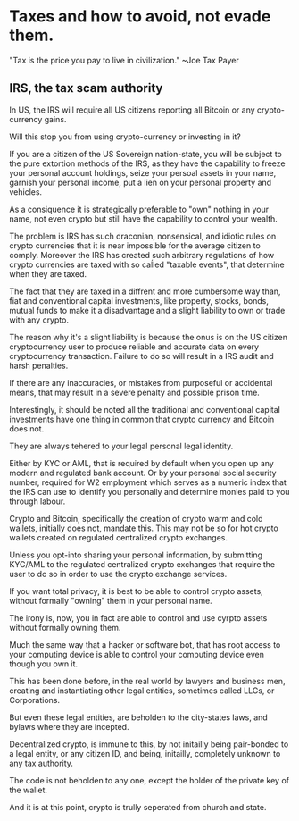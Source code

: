 # Taxes and how to avoid, not evade them.

"Tax is the price you pay to live in civilization."
~Joe Tax Payer


## IRS, the tax scam authority

In US, the IRS will require all US citizens reporting all Bitcoin or any crypto-currency gains.

Will this stop you from using crypto-currency or investing in it?

If you are a citizen of the US Sovereign nation-state, you will be subject to the pure extortion methods of the IRS, as they have the capability to freeze your personal account holdings, seize your persoal assets in your name, garnish your personal income, put a lien on your personal property and vehicles.

As a consiquence it is strategically preferable to "own" nothing in your name, not even crypto but still have the capability to control your wealth.

The problem is IRS has such draconian,  nonsensical, and idiotic rules on crypto currencies that it is near impossible for the average citizen to comply. Moreover the IRS has created such arbitrary regulations of how crypto currencies are taxed with so caĺled "taxable events", that determine when they are taxed.

The fact that they are taxed in a diffrent and more cumbersome way than, fiat and conventional capital investments, like property, stocks, bonds, mutual funds to make it a disadvantage and a slight liability to own or trade with any crypto.

The reason why it's a slight liability is because the onus is on the US citizen cryptocurrency user to produce reliable and accurate data on every cryptocurrency transaction.   Failure to do so will result in a IRS audit and harsh penalties.

If there are any inaccuracies, or mistakes from purposeful or accidental means, that may result in a severe penalty and possible prison time.

Interestingly, it should be noted all the traditional  and conventional capital investments have one thing in common that crypto currency and Bitcoin does not.

They are always tehered to your legal personal legal identity.  

Either by KYC or AML, that is required by default when you open up any modern and regulated bank account. Or by your personal social security number, required for W2 employment which serves as a numeric index that the IRS can use to identify you personally and determine monies paid to you through labour.

Crypto and Bitcoin, specifically the creation of crypto warm and cold wallets, initially does not, mandate this.  This may not be so for hot crypto wallets created on regulated centralized crypto exchanges.

Unless you opt-into sharing your personal information, by submitting KYC/AML to the regulated centralized crypto exchanges that require the user to do so in order to use the crypto exchange services.

If you want total privacy, it is best to be able to control crypto assets, without formally "owning" them in your personal name.

The irony is, now, you in fact are able to control and use cyrpto assets without formally owning them.

Much the same way that a hacker or software bot, that has root access to your computing device is able to control your computing device even though you own it.

This has been done before, in the real world by lawyers and business men, creating and instantiating other legal entities, sometimes called LLCs, or Corporations.

But even these legal entities,  are beholden to the city-states laws, and bylaws where they are incepted.

Decentralized crypto, is immune to this, by not initailly being pair-bonded to a legal entity, or any citizen ID, and being, initailly, completely unknown to any tax authority.

The code is not beholden to any one, except the holder of the private key of the wallet.

And it is at this point, crypto is trully seperated from church and state.

